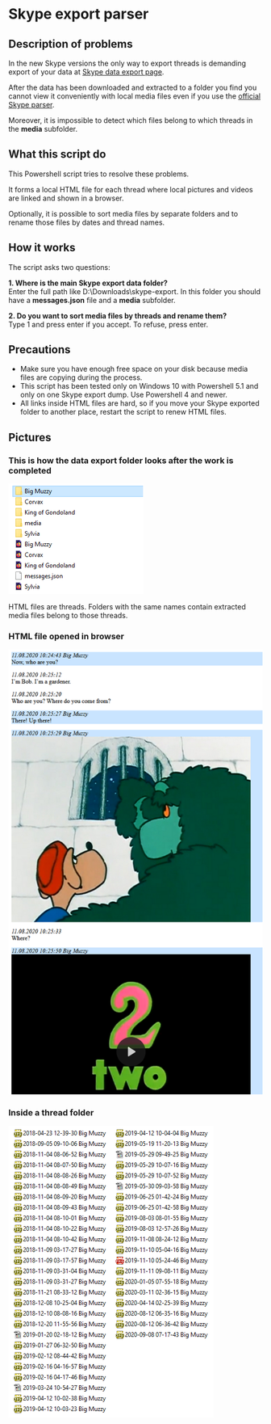 # Skype export parser

## Description of problems
In the new Skype versions the only way to export threads is demanding export of your data at [Skype data export page](https://secure.skype.com/en/data-export).

After the data has been downloaded and extracted to a folder you find you cannot view it conveniently with local media files even if you use the [official Skype parser](https://go.skype.com/skype-parser).

Moreover, it is impossible to detect which files belong to which threads in the **media** subfolder.

## What this script do
This Powershell script tries to resolve these problems.

It forms a local HTML file for each thread where local pictures and videos are linked and shown in a browser.

Optionally, it is possible to sort media files by separate folders and to rename those files by dates and thread names.

## How it works
The script asks two questions:

**1. Where is the main Skype export data folder?**<br>
Enter the full path like D:\Downloads\skype-export. In this folder you should have a **messages.json** file and a **media** subfolder.

**2. Do you want to sort media files by threads and rename them?**<br>
Type 1 and press enter if you accept. To refuse, press enter.

## Precautions
- Make sure you have enough free space on your disk because media files are copying during the process.
- This script has been tested only on Windows 10 with Powershell 5.1 and only on one Skype export dump. Use Powershell 4 and newer.
- All links inside HTML files are hard, so if you move your Skype exported folder to another place, restart the script to renew HTML files.

## Pictures
### This is how the data export folder looks after the work is completed
![pic1](https://github.com/v-bulynkin/skype-export-parser/blob/main/pics/skype-export-parser1.png)<br>

HTML files are threads. Folders with the same names contain extracted media files belong to those threads.

### HTML file opened in browser
![pic2](https://github.com/v-bulynkin/skype-export-parser/blob/main/pics/skype-export-parser2.png)

### Inside a thread folder
![pic3](https://github.com/v-bulynkin/skype-export-parser/blob/main/pics/skype-export-parser3.png)

